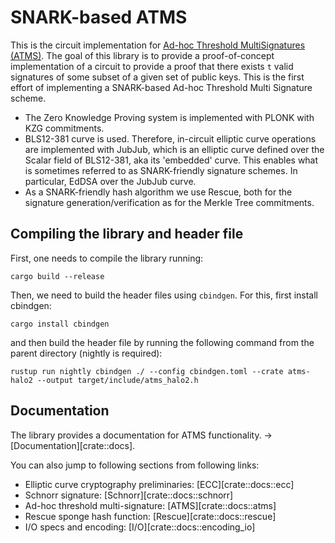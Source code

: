  # SNARK-based ATMS
This is the circuit implementation for [Ad-hoc Threshold MultiSignatures (ATMS)](https://ieeexplore.ieee.org/stamp/stamp.jsp?tp=&arnumber=8835275).
The goal of this library is to provide a proof-of-concept implementation of a circuit to provide a proof that there exists `t` valid signatures of some subset of a given set of public keys. 
This is the first effort of implementing a SNARK-based Ad-hoc Threshold Multi Signature scheme.

* The Zero Knowledge Proving system is implemented with PLONK with KZG commitments.
* BLS12-381 curve is used. Therefore, in-circuit elliptic curve operations are implemented with JubJub, which is an elliptic curve defined over the Scalar field of BLS12-381, aka its 'embedded' curve. This enables what is sometimes referred to as SNARK-friendly signature schemes. In particular, EdDSA over the JubJub curve. 
* As a SNARK-friendly hash algorithm we use Rescue, both for the signature generation/verification as for the Merkle Tree commitments.

## Compiling the library and header file
First, one needs to compile the library running:
```shell
cargo build --release
```

Then, we need to build the header files using `cbindgen`. For this, first install
cbindgen:
```shell
cargo install cbindgen
```

and then build the header file by running the following command from the parent directory (nightly is required):
```shell
rustup run nightly cbindgen ./ --config cbindgen.toml --crate atms-halo2 --output target/include/atms_halo2.h
```

## Documentation
The library provides a documentation for ATMS functionality. $\rightarrow$ [Documentation][crate::docs].

You can also jump to following sections from following links: 
- Elliptic curve cryptography preliminaries: [ECC][crate::docs::ecc]
- Schnorr signature: [Schnorr][crate::docs::schnorr]
- Ad-hoc threshold multi-signature: [ATMS][crate::docs::atms]
- Rescue sponge hash function: [Rescue][crate::docs::rescue]
- I/O specs and encoding: [I/O][crate::docs::encoding_io]